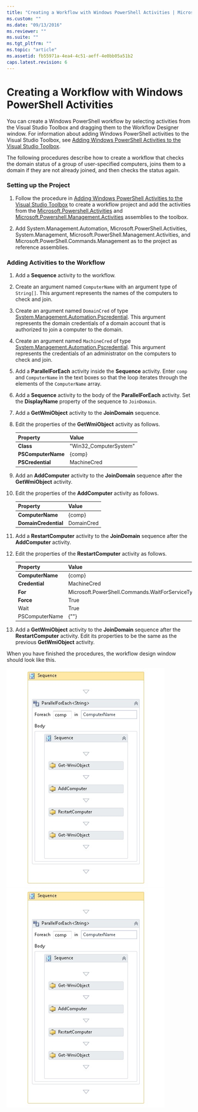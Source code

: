 ```yaml
---
title: "Creating a Workflow with Windows PowerShell Activities | Microsoft Docs"
ms.custom: ""
ms.date: "09/13/2016"
ms.reviewer: ""
ms.suite: ""
ms.tgt_pltfrm: ""
ms.topic: "article"
ms.assetid: fb55971a-4ea4-4c51-aeff-4e0bb05a51b2
caps.latest.revision: 6
---
```

# Creating a Workflow with Windows PowerShell Activities
You can create a Windows PowerShell workflow by selecting activities from the Visual Studio Toolbox and dragging them to the Workflow Designer window. For information about adding Windows PowerShell activities to the Visual Studio Toolbox, see [Adding Windows PowerShell Activities to the Visual Studio Toolbox](./adding-windows-powershell-activities-to-the-visual-studio-toolbox.md).

 The following procedures describe how to create a workflow that checks the domain status of a group of user-specified computers, joins them to a domain if they are not already joined, and then checks the status again.

### Setting up the Project

1.  Follow the procedure in [Adding Windows PowerShell Activities to the Visual Studio Toolbox](./adding-windows-powershell-activities-to-the-visual-studio-toolbox.md) to create a workflow project and add the activities from the [Microsoft.Powershell.Activities](/dotnet/api/Microsoft.PowerShell.Activities) and [Microsoft.Powershell.Management.Activities](/dotnet/api/Microsoft.PowerShell.Management.Activities) assemblies to the toolbox.

2.  Add System.Management.Automation, Microsoft.PowerShell.Activities, System.Management, Microsoft.PowerShell.Management.Activities, and Microsoft.PowerShell.Commands.Management as to the project as reference assemblies.

### Adding Activities to the Workflow

1.  Add a **Sequence** activity to the workflow.

2.  Create an argument named `ComputerName` with an argument type of `String[]`. This argument represents the names of the computers to check and join.

3.  Create an argument named `DomainCred` of type [System.Management.Automation.Pscredential](/dotnet/api/System.Management.Automation.PSCredential). This argument represents the domain credentials of a domain account that is authorized to join a computer to the domain.

4.  Create an argument named `MachineCred` of type [System.Management.Automation.Pscredential](/dotnet/api/System.Management.Automation.PSCredential). This argument represents the credentials of an administrator on the computers to check and join.

5.  Add a **ParallelForEach** activity inside the **Sequence** activity. Enter `comp` and `ComputerName` in the text boxes so that the loop iterates through the elements of the `ComputerName` array.

6.  Add a **Sequence** activity to the body of the **ParallelForEach** activity. Set the **DisplayName** property of the sequence to `JoinDomain`.

7.  Add a **GetWmiObject** activity to the **JoinDomain** sequence.

8.  Edit the properties of the **GetWmiObject** activity as follows.

    |Property|Value|
    |--------------|-----------|
    |**Class**|"Win32_ComputerSystem"|
    |**PSComputerName**|{comp}|
    |**PSCredential**|MachineCred|

9. Add an **AddComputer** activity to the **JoinDomain** sequence after the **GetWmiObject** activity.

10. Edit the properties of the **AddComputer** activity as follows.

    |Property|Value|
    |--------------|-----------|
    |**ComputerName**|{comp}|
    |**DomainCredential**|DomainCred|

11. Add a **RestartComputer** activity to the **JoinDomain** sequence after the **AddComputer** activity.

12. Edit the properties of the **RestartComputer** activity as follows.

    |Property|Value|
    |--------------|-----------|
    |**ComputerName**|{comp}|
    |**Credential**|MachineCred|
    |**For**|Microsoft.PowerShell.Commands.WaitForServiceTypes.PowerShell|
    |**Force**|True|
    |Wait|True|
    |PSComputerName|{""}|

13. Add a **GetWmiObject** activity to the **JoinDomain** sequence after the **RestartComputer** activity. Edit its properties to be the same as the previous **GetWmiObject** activity.

 When you have finished the procedures, the workflow design window should look like this.

 ![JoinDomain XAML in Workflow designer](../media/joindomainworkflow.png)
 ![JoinDomain XAML in Workflow designer](../media/joindomainworkflow.png "JoinDomainWorkflow")
